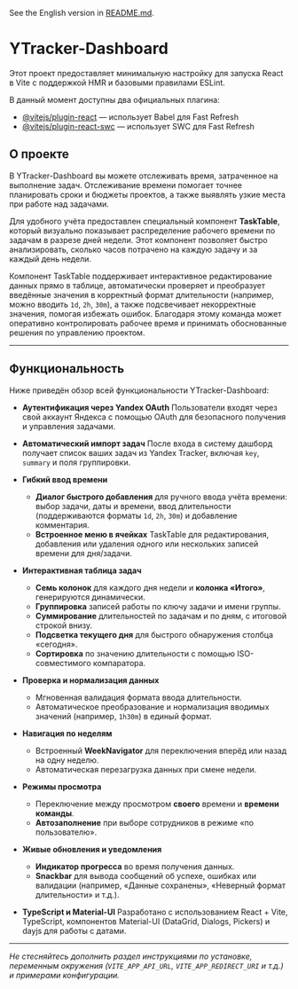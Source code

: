 <!-- русский -->

See the English version in [README.md](README.md).

# YTracker-Dashboard

Этот проект предоставляет минимальную настройку для запуска React в Vite с поддержкой HMR и базовыми правилами ESLint.

В данный момент доступны два официальных плагина:

* [@vitejs/plugin-react](https://github.com/vitejs/vite-plugin-react/blob/main/packages/plugin-react/README.md) — использует Babel для Fast Refresh
* [@vitejs/plugin-react-swc](https://github.com/vitejs/vite-plugin-react-swc) — использует SWC для Fast Refresh

## О проекте

В YTracker-Dashboard вы можете отслеживать время, затраченное на выполнение задач.
Отслеживание времени помогает точнее планировать сроки и бюджеты проектов, а также выявлять узкие места при работе над задачами.

Для удобного учёта предоставлен специальный компонент **TaskTable**, который визуально показывает распределение рабочего времени по задачам в разрезе дней недели. Этот компонент позволяет быстро анализировать, сколько часов потрачено на каждую задачу и за каждый день недели.

Компонент TaskTable поддерживает интерактивное редактирование данных прямо в таблице, автоматически проверяет и преобразует введённые значения в корректный формат длительности (например, можно вводить `1d`, `2h`, `30m`), а также подсвечивает некорректные значения, помогая избежать ошибок. Благодаря этому команда может оперативно контролировать рабочее время и принимать обоснованные решения по управлению проектом.

---

## Функциональность

Ниже приведён обзор всей функциональности YTracker-Dashboard:

* **Аутентификация через Yandex OAuth**
  Пользователи входят через свой аккаунт Яндекса с помощью OAuth для безопасного получения и управления задачами.

* **Автоматический импорт задач**
  После входа в систему дашборд получает список ваших задач из Yandex Tracker, включая `key`, `summary` и поля группировки.

* **Гибкий ввод времени**

  * **Диалог быстрого добавления** для ручного ввода учёта времени: выбор задачи, даты и времени, ввод длительности (поддерживаются форматы `1d`, `2h`, `30m`) и добавление комментария.
  * **Встроенное меню в ячейках** TaskTable для редактирования, добавления или удаления одного или нескольких записей времени для дня/задачи.

* **Интерактивная таблица задач**

  * **Семь колонок** для каждого дня недели и **колонка «Итого»**, генерируются динамически.
  * **Группировка** записей работы по ключу задачи и имени группы.
  * **Суммирование** длительностей по задачам и по дням, с итоговой строкой внизу.
  * **Подсветка текущего дня** для быстрого обнаружения столбца «сегодня».
  * **Сортировка** по значению длительности с помощью ISO-совместимого компаратора.

* **Проверка и нормализация данных**

  * Мгновенная валидация формата ввода длительности.
  * Автоматическое преобразование и нормализация вводимых значений (например, `1h30m`) в единый формат.

* **Навигация по неделям**

  * Встроенный **WeekNavigator** для переключения вперёд или назад на одну неделю.
  * Автоматическая перезагрузка данных при смене недели.

* **Режимы просмотра**

  * Переключение между просмотром **своего** времени и **времени команды**.
  * **Автозаполнение** при выборе сотрудников в режиме «по пользователю».

* **Живые обновления и уведомления**

  * **Индикатор прогресса** во время получения данных.
  * **Snackbar** для вывода сообщений об успехе, ошибках или валидации (например, «Данные сохранены», «Неверный формат длительности» и т.д.).

* **TypeScript и Material-UI**
  Разработано с использованием React + Vite, TypeScript, компонентов Material-UI (DataGrid, Dialogs, Pickers) и dayjs для работы с датами.

---

*Не стесняйтесь дополнить раздел инструкциями по установке, переменным окружения (`VITE_APP_API_URL`, `VITE_APP_REDIRECT_URI` и т.д.) и примерами конфигурации.*
